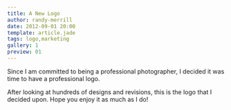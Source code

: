 ```yaml
---
title: A New Logo
author: randy-merrill
date: 2012-09-01 20:00
template: article.jade
tags: logo,marketing
gallery: 1
preview: 01
---
```


Since I am committed to being a professional photographer, I decided it was time to have a professional logo.

After looking at hundreds of designs and revisions, this is the logo that I decided upon. Hope you enjoy it as much as I do!
